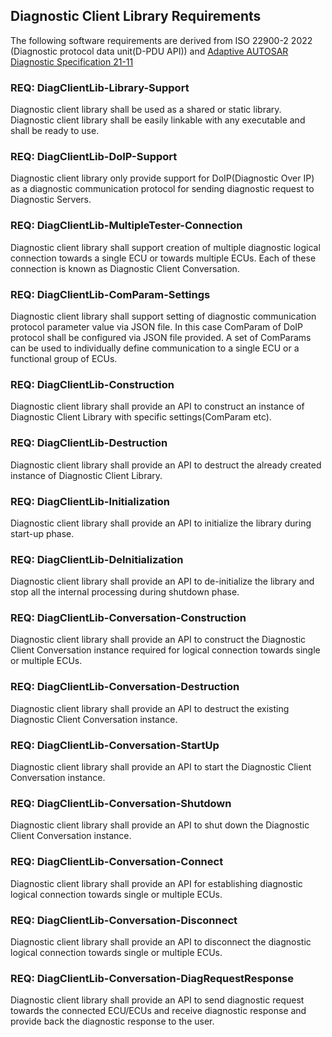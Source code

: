 ## Diagnostic Client Library Requirements
The following software requirements are derived from ISO 22900-2 2022 (Diagnostic protocol data unit(D-PDU API)) and
[Adaptive AUTOSAR Diagnostic Specification 21-11](https://www.autosar.org/fileadmin/standards/R21-11/AP/AUTOSAR_SWS_Diagnostics.pdf)

### REQ: DiagClientLib-Library-Support
Diagnostic client library shall be used as a shared or static library. Diagnostic client library shall  be easily 
linkable with any executable and shall be ready to use.

### REQ: DiagClientLib-DoIP-Support
Diagnostic client library only provide support for DoIP(Diagnostic Over IP) as a diagnostic communication protocol 
for sending diagnostic request to Diagnostic Servers.

### REQ: DiagClientLib-MultipleTester-Connection
Diagnostic client library shall support creation of multiple diagnostic logical connection towards a single ECU or 
towards multiple ECUs. Each of these connection is known as Diagnostic Client Conversation.

### REQ: DiagClientLib-ComParam-Settings
Diagnostic client library shall support setting of diagnostic communication protocol parameter value via JSON file. 
In this case ComParam of DoIP protocol shall be configured via JSON file provided. A set of ComParams can be used to 
individually define communication to a single ECU or a functional group of ECUs.

### REQ: DiagClientLib-Construction
Diagnostic client library shall provide an API to construct an instance of Diagnostic Client Library with specific 
settings(ComParam etc).

### REQ: DiagClientLib-Destruction
Diagnostic client library shall provide an API to destruct the already created instance of Diagnostic Client Library.

### REQ: DiagClientLib-Initialization
Diagnostic client library shall provide an API to initialize the library during start-up phase.

### REQ: DiagClientLib-DeInitialization
Diagnostic client library shall provide an API to de-initialize the library and stop all the internal processing during
shutdown phase.

### REQ: DiagClientLib-Conversation-Construction
Diagnostic client library shall provide an API to construct the Diagnostic Client Conversation instance required for 
logical connection towards single or multiple ECUs.

### REQ: DiagClientLib-Conversation-Destruction
Diagnostic client library shall provide an API to destruct the existing Diagnostic Client Conversation instance.

### REQ: DiagClientLib-Conversation-StartUp
Diagnostic client library shall provide an API to start the Diagnostic Client Conversation instance.

### REQ: DiagClientLib-Conversation-Shutdown
Diagnostic client library shall provide an API to shut down the Diagnostic Client Conversation instance.

### REQ: DiagClientLib-Conversation-Connect
Diagnostic client library shall provide an API for establishing diagnostic logical connection towards single 
or multiple ECUs.

### REQ: DiagClientLib-Conversation-Disconnect
Diagnostic client library shall provide an API to disconnect the diagnostic logical connection towards single
or multiple ECUs.

### REQ: DiagClientLib-Conversation-DiagRequestResponse
Diagnostic client library shall provide an API to send diagnostic request towards the connected ECU/ECUs and 
receive diagnostic response and provide back the diagnostic response to the user.
